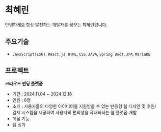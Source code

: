 # 최혜린
안녕하세요 항상 발전하는 개발자를 꿈꾸는 최혜린입니다.

## 주요기술
* `JavaScript(ES6)`, `React.js`, `HTML`, `CSS`, `JAVA`, `Spring Boot`, `JPA`, `MariaDB`

## 프로젝트
**크라우드 펀딩 플랫폼**
- 기간 : 2024.11.04 ~ 2024.12.18
- 인원 : 6명
- 소개 : 사용자들의 다양한 아이디어를 지원받을 수 있는 반응형 웹 디자인 및 후원/결제 시스템을 제공하여 사용자의 편의성을 극대화하는 웹 플랫폼 개발 
- 핵심 기능
- 팀 성과


